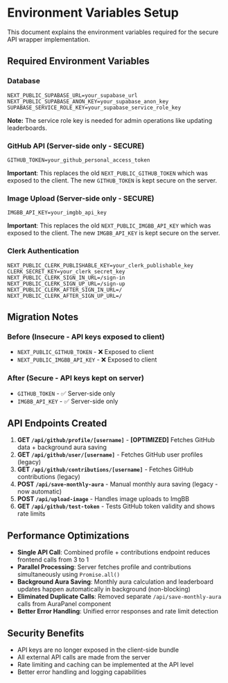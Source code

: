 # Environment Variables Setup

This document explains the environment variables required for the secure API wrapper implementation.

## Required Environment Variables

### Database
```
NEXT_PUBLIC_SUPABASE_URL=your_supabase_url
NEXT_PUBLIC_SUPABASE_ANON_KEY=your_supabase_anon_key
SUPABASE_SERVICE_ROLE_KEY=your_supabase_service_role_key
```
**Note:** The service role key is needed for admin operations like updating leaderboards.

### GitHub API (Server-side only - SECURE)
```
GITHUB_TOKEN=your_github_personal_access_token
```
**Important**: This replaces the old `NEXT_PUBLIC_GITHUB_TOKEN` which was exposed to the client. The new `GITHUB_TOKEN` is kept secure on the server.

### Image Upload (Server-side only - SECURE) 
```
IMGBB_API_KEY=your_imgbb_api_key
```
**Important**: This replaces the old `NEXT_PUBLIC_IMGBB_API_KEY` which was exposed to the client. The new `IMGBB_API_KEY` is kept secure on the server.

### Clerk Authentication
```
NEXT_PUBLIC_CLERK_PUBLISHABLE_KEY=your_clerk_publishable_key
CLERK_SECRET_KEY=your_clerk_secret_key
NEXT_PUBLIC_CLERK_SIGN_IN_URL=/sign-in
NEXT_PUBLIC_CLERK_SIGN_UP_URL=/sign-up
NEXT_PUBLIC_CLERK_AFTER_SIGN_IN_URL=/
NEXT_PUBLIC_CLERK_AFTER_SIGN_UP_URL=/
```

## Migration Notes

### Before (Insecure - API keys exposed to client)
- `NEXT_PUBLIC_GITHUB_TOKEN` - ❌ Exposed to client
- `NEXT_PUBLIC_IMGBB_API_KEY` - ❌ Exposed to client

### After (Secure - API keys kept on server)
- `GITHUB_TOKEN` - ✅ Server-side only
- `IMGBB_API_KEY` - ✅ Server-side only

## API Endpoints Created

1. **GET `/api/github/profile/[username]`** - **[OPTIMIZED]** Fetches GitHub data + background aura saving
2. **GET `/api/github/user/[username]`** - Fetches GitHub user profiles (legacy)
3. **GET `/api/github/contributions/[username]`** - Fetches GitHub contributions (legacy)
4. **POST `/api/save-monthly-aura`** - Manual monthly aura saving (legacy - now automatic)
5. **POST `/api/upload-image`** - Handles image uploads to ImgBB
6. **GET `/api/github/test-token`** - Tests GitHub token validity and shows rate limits

## Performance Optimizations

- **Single API Call**: Combined profile + contributions endpoint reduces frontend calls from 3 to 1
- **Parallel Processing**: Server fetches profile and contributions simultaneously using `Promise.all()`
- **Background Aura Saving**: Monthly aura calculation and leaderboard updates happen automatically in background (non-blocking)
- **Eliminated Duplicate Calls**: Removed separate `/api/save-monthly-aura` calls from AuraPanel component
- **Better Error Handling**: Unified error responses and rate limit detection

## Security Benefits

- API keys are no longer exposed in the client-side bundle
- All external API calls are made from the server
- Rate limiting and caching can be implemented at the API level
- Better error handling and logging capabilities 